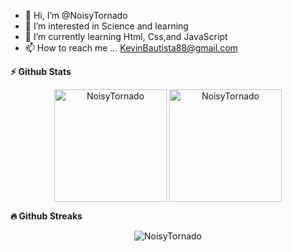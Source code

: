 - 👋 Hi, I’m @NoisyTornado 
- 👀 I’m interested in Science and learning
- 🌱 I’m currently learning Html, Css,and JavaScript
- 📫 How to reach me ... KevinBautista88@gmail.com

<!---
NoisyTornado/NoisyTornado is a ✨ special ✨ repository because its `README.md` (this file) appears on your GitHub profile.
You can click the Preview link to take a look at your changes.
--->



  <summary><b>⚡ Github Stats</b></summary>
<p align="center"><img height="180em" src="https://github-readme-stats.vercel.app/api?username=NoisyTornado&hide_border=true&count_private=true&show_icons=true&theme=radical" alt="NoisyTornado" align = "center"/>
<img height="180em" src="https://github-readme-stats.vercel.app/api/top-langs?username=NoisyTornado&show_icons=true&locale=en&layout=compact&hide_border=true&theme=radical" alt="NoisyTornado" align = "center"/></p>

 <summary><b>🔥 Github Streaks</b></summary>
<p align="center"><img src="https://github-readme-streak-stats.herokuapp.com/?user=NoisyTornado&theme=black-ice&hide_border=true&stroke=0000&background=0D1117&ring=e05397&fire=e05397&currStreakLabel=e05397" alt="NoisyTornado" /></p>

